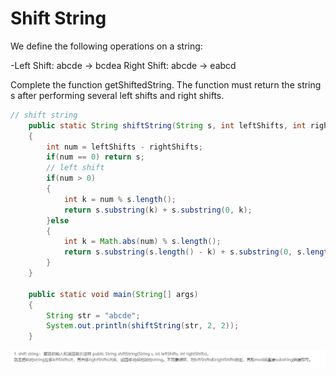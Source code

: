 # Shift String

 We define the following operations on a string: 

-Left Shift: abcde -&gt; bcdea  Right Shift: abcde -&gt; eabcd 

Complete the function getShiftedString. The function must return the string s after performing several left shifts and right shifts.

```java
// shift string
    public static String shiftString(String s, int leftShifts, int rightShifts)
    {
        int num = leftShifts - rightShifts;
        if(num == 0) return s;
        // left shift
        if(num > 0)
        {
            int k = num % s.length();
            return s.substring(k) + s.substring(0, k);
        }else
        {
            int k = Math.abs(num) % s.length();
            return s.substring(s.length() - k) + s.substring(0, s.length() - k);
        }
    }

    public static void main(String[] args)
    {
        String str = "abcde";
        System.out.println(shiftString(str, 2, 2));
    }

```

![](../.gitbook/assets/image.png)

